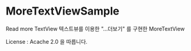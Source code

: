 # MoreTextViewSample
Read more TextView
텍스트뷰를 이용한 "...더보기" 를 구현한 MoreTextView


License : Acache 2.0 을 따릅니다.
